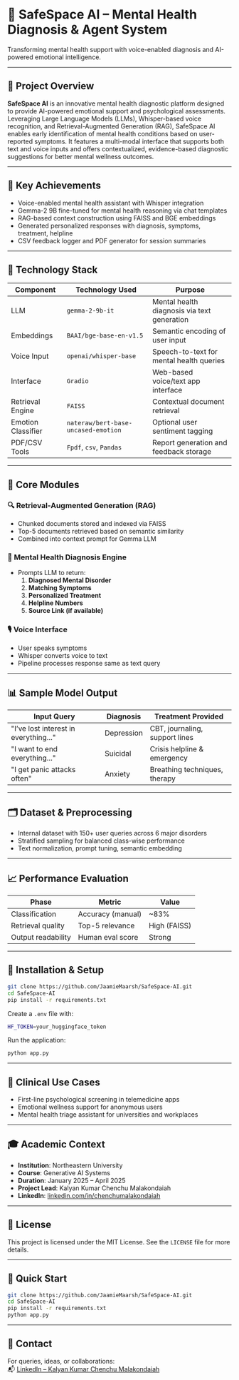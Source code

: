 
# 🧠 SafeSpace AI – Mental Health Diagnosis & Agent System

Transforming mental health support with voice-enabled diagnosis and AI-powered emotional intelligence.

---

## 🧾 Project Overview

**SafeSpace AI** is an innovative mental health diagnostic platform designed to provide AI-powered emotional support and psychological assessments. Leveraging Large Language Models (LLMs), Whisper-based voice recognition, and Retrieval-Augmented Generation (RAG), SafeSpace AI enables early identification of mental health conditions based on user-reported symptoms. It features a multi-modal interface that supports both text and voice inputs and offers contextualized, evidence-based diagnostic suggestions for better mental wellness outcomes.

---

## 🌟 Key Achievements

- Voice-enabled mental health assistant with Whisper integration
- Gemma-2 9B fine-tuned for mental health reasoning via chat templates
- RAG-based context construction using FAISS and BGE embeddings
- Generated personalized responses with diagnosis, symptoms, treatment, helpline
- CSV feedback logger and PDF generator for session summaries

---

## 🧠 Technology Stack

| Component             | Technology Used                      | Purpose                                      |
|-----------------------|---------------------------------------|----------------------------------------------|
| LLM                   | `gemma-2-9b-it`                       | Mental health diagnosis via text generation  |
| Embeddings            | `BAAI/bge-base-en-v1.5`               | Semantic encoding of user input              |
| Voice Input           | `openai/whisper-base`                | Speech-to-text for mental health queries     |
| Interface             | `Gradio`                              | Web-based voice/text app interface           |
| Retrieval Engine      | `FAISS`                               | Contextual document retrieval                |
| Emotion Classifier    | `nateraw/bert-base-uncased-emotion`   | Optional user sentiment tagging              |
| PDF/CSV Tools         | `Fpdf`, `csv`, `Pandas`               | Report generation and feedback storage       |

---

## 🧩 Core Modules

### 🔍 Retrieval-Augmented Generation (RAG)
- Chunked documents stored and indexed via FAISS
- Top-5 documents retrieved based on semantic similarity
- Combined into context prompt for Gemma LLM

### 🤖 Mental Health Diagnosis Engine
- Prompts LLM to return:
  1. **Diagnosed Mental Disorder**
  2. **Matching Symptoms**
  3. **Personalized Treatment**
  4. **Helpline Numbers**
  5. **Source Link (if available)**

### 🎙️ Voice Interface
- User speaks symptoms
- Whisper converts voice to text
- Pipeline processes response same as text query

---

## 📊 Sample Model Output

| Input Query                            | Diagnosis       | Treatment Provided             |
|----------------------------------------|-----------------|-------------------------------|
| "I’ve lost interest in everything..."  | Depression      | CBT, journaling, support lines |
| "I want to end everything..."          | Suicidal        | Crisis helpline & emergency   |
| "I get panic attacks often"            | Anxiety         | Breathing techniques, therapy |

---

## 🗂 Dataset & Preprocessing

- Internal dataset with 150+ user queries across 6 major disorders
- Stratified sampling for balanced class-wise performance
- Text normalization, prompt tuning, semantic embedding

---

## 📈 Performance Evaluation

| Phase              | Metric            | Value         |
|--------------------|-------------------|---------------|
| Classification     | Accuracy (manual) | ~83%          |
| Retrieval quality  | Top-5 relevance   | High (FAISS)  |
| Output readability | Human eval score  | Strong        |

---

## 🧪 Installation & Setup

```bash
git clone https://github.com/JaamieMaarsh/SafeSpace-AI.git
cd SafeSpace-AI
pip install -r requirements.txt
```

Create a `.env` file with:

```bash
HF_TOKEN=your_huggingface_token
```

Run the application:

```bash
python app.py
```

---

## 🏥 Clinical Use Cases

- First-line psychological screening in telemedicine apps  
- Emotional wellness support for anonymous users  
- Mental health triage assistant for universities and workplaces

---

## 🎓 Academic Context

- **Institution**: Northeastern University  
- **Course**: Generative AI Systems  
- **Duration**: January 2025 – April 2025  
- **Project Lead**: Kalyan Kumar Chenchu Malakondaiah  
- **LinkedIn**: [linkedin.com/in/chenchumalakondaiah](https://linkedin.com/in/chenchumalakondaiah)

---

## 🪪 License

This project is licensed under the MIT License. See the `LICENSE` file for more details.

---

## 🚀 Quick Start

```bash
git clone https://github.com/JaamieMaarsh/SafeSpace-AI.git
cd SafeSpace-AI
pip install -r requirements.txt
python app.py
```

---

## 🙋 Contact

For queries, ideas, or collaborations:  
📬 [LinkedIn – Kalyan Kumar Chenchu Malakondaiah](https://linkedin.com/in/chenchumalakondaiah)

